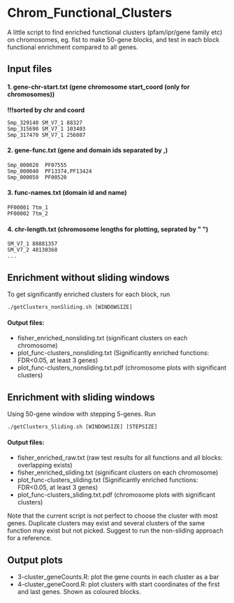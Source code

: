 # Chrom_Functional_Clusters
A little script to find enriched functional clusters (pfam/ipr/gene family etc) on chromosomes, eg. fist to make 50-gene blocks, and test in each block functional enrichment compared to all genes.

## Input files

#### 1. gene-chr-start.txt	(gene chromosome start_coord (only for chromosomes))

**!!!sorted by chr and coord**

~~~~~~
Smp_329140 SM_V7_1 88327
Smp_315690 SM_V7_1 103403
Smp_317470 SM_V7_1 256087
~~~~~~

#### 2. gene-func.txt (gene and domain ids separated by ,)

~~~~~~
Smp_000020	PF07555
Smp_000040	PF13374,PF13424
Smp_000050	PF00520
~~~~~~

#### 3. func-names.txt (domain id and name)

~~~~~~
PF00001	7tm_1
PF00002	7tm_2
~~~~~~

#### 4. chr-length.txt (chromosome lengths for plotting, seprated by " ")

~~~~~~
SM_V7_1 88881357
SM_V7_2 48130368
...
~~~~~~

## Enrichment without sliding windows

To get significantly enriched clusters for each block, run 

    ./getClusters_nonSliding.sh [WINDOWSIZE]

#### Output files:

- fisher_enriched_nonsliding.txt (significant clusters on each chromosome)
- plot_func-clusters_nonsliding.txt (Significantly enriched functions: FDR<0.05, at least 3 genes)
- plot_func-clusters_nonsliding.txt.pdf (chromosome plots with significant clusters)

## Enrichment with sliding windows

Using 50-gene window with stepping 5-genes. Run 

    ./getClusters_Sliding.sh [WINDOWSIZE] [STEPSIZE]

#### Output files:

- fisher_enriched_raw.txt (raw test results for all functions and all blocks: overlapping exists) 
- fisher_enriched_sliding.txt (significant clusters on each chromosome)
- plot_func-clusters_sliding.txt (Significantly enriched functions: FDR<0.05, at least 3 genes)
- plot_func-clusters_sliding.txt.pdf (chromosome plots with significant clusters)

Note that the current script is not perfect to choose the cluster with most genes. Duplicate clusters may exist and several clusters of the same function may exist but not picked. Suggest to run the non-sliding approach for a reference. 

## Output plots

- 3-cluster_geneCounts.R: plot the gene counts in each cluster as a bar
- 4-cluster_geneCoord.R: plot clusters with start coordinates of the first and last genes. Shown as coloured blocks.
